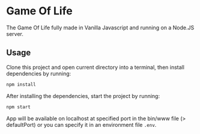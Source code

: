 # Game Of Life

The Game Of Life fully made in Vanilla Javascript and running on a Node.JS server.

## Usage

Clone this project and open current directory into a terminal, then install dependencies by running:

```sh
npm install
```

After installing the dependencies, start the project by running:

```sh
npm start
```

App will be available on localhost at specified port in the bin/www file (> defaultPort) or you can specify it in an environment file `.env`. 
